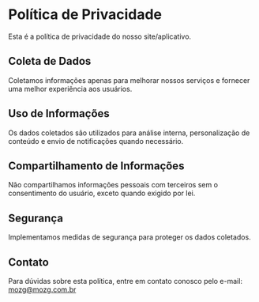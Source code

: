 # Política de Privacidade

Esta é a política de privacidade do nosso site/aplicativo.

## Coleta de Dados

Coletamos informações apenas para melhorar nossos serviços e fornecer uma melhor experiência aos usuários.

## Uso de Informações

Os dados coletados são utilizados para análise interna, personalização de conteúdo e envio de notificações quando necessário.

## Compartilhamento de Informações

Não compartilhamos informações pessoais com terceiros sem o consentimento do usuário, exceto quando exigido por lei.

## Segurança

Implementamos medidas de segurança para proteger os dados coletados.

## Contato

Para dúvidas sobre esta política, entre em contato conosco pelo e-mail: mozg@mozg.com.br
